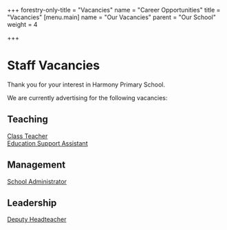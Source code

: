 +++
forestry-only-title = "Vacancies"
name = "Career Opportunities"
title = "Vacancies"
[menu.main]
name = "Our Vacancies"
parent = "Our School"
weight = 4

+++
# Staff Vacancies

Thank you for your interest in Harmony Primary School.

We are currently advertising for the following vacancies:

## Teaching

[Class Teacher](../vacancies/class-teacher-job-description)  
[Education Support Assistant](../vacancies/education-support-assistant-job-description)

## Management

[School Administrator](../vacancies/school-administrator-job-description)

## Leadership

[Deputy Headteacher](../vacancies/deputy-headteacher-job-description)